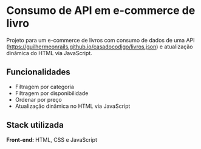 
# Consumo de API em e-commerce de livro

Projeto para um e-commerce de livros com consumo de dados de uma API (https://guilhermeonrails.github.io/casadocodigo/livros.json) e atualização dinâmica do HTML via JavaScript.

## Funcionalidades

- Filtragem por categoria
- Filtragem por disponibilidade
- Ordenar por preço
- Atualização dinâmica no HTML via JavaScript


## Stack utilizada

**Front-end:** HTML, CSS e JavaScript



